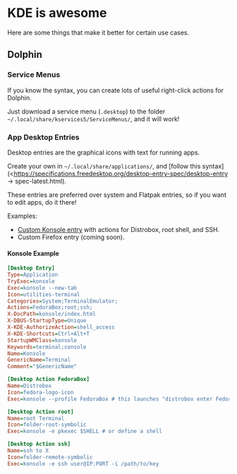 # KDE is awesome

Here are some things that make it better for certain use cases.

## Dolphin

### Service Menus

If you know the syntax, you can create lots of useful right-click actions for
Dolphin.

Just download a service menu (`.desktop`) to the folder
`~/.local/share/kservices5/ServiceMenus/`, and it will work!

### App Desktop Entries

Desktop entries are the graphical icons with text for running apps.

Create your own in `~/.local/share/applications/`, and [follow this
syntax](<<https://specifications.freedesktop.org/desktop-entry-spec/desktop-entry>
->
spec-latest.html).

These entries are preferred over system and Flatpak entries, so if you want to
edit apps, do it there!

Examples:

- [Custom Konsole entry](https://lemmy.kde.social/post/947963) with actions for
Distrobox, root shell, and SSH.
- Custom Firefox entry (coming soon).

#### Konsole Example

```ini
[Desktop Entry]
Type=Application
TryExec=konsole
Exec=konsole --new-tab
Icon=utilities-terminal
Categories=System;TerminalEmulator;
Actions=FedoraBox;root;ssh;
X-DocPath=konsole/index.html
X-DBUS-StartupType=Unique
X-KDE-AuthorizeAction=shell_access
X-KDE-Shortcuts=Ctrl+Alt+T
StartupWMClass=konsole
Keywords=terminal;console
Name=Konsole
GenericName=Terminal
Comment="$GenericName"

[Desktop Action FedoraBox]
Name=Distrobox
Icon=fedora-logo-icon
Exec=konsole --profile FedoraBox # this launches "distrobox enter FedoraBox"

[Desktop Action root]
Name=root Terminal
Icon=folder-root-symbolic
Exec=konsole -e pkexec $SHELL # or define a shell

[Desktop Action ssh]
Name=ssh to X
Icon=folder-remote-symbolic
Exec=konsole -e ssh user@IP:PORT -i /path/to/key
